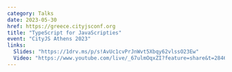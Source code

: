 ```yaml
---
category: Talks
date: 2023-05-30
href: https://greece.cityjsconf.org
title: "TypeScript for JavaScripties"
event: "CityJS Athens 2023"
links:
  Slides: "https://1drv.ms/p/s!AvUc1cvPrJnWvt5Xbqy62vlssO23Ew"
  Video: "https://www.youtube.com/live/_67ulmOqxZI?feature=share&t=28466"
---
```

